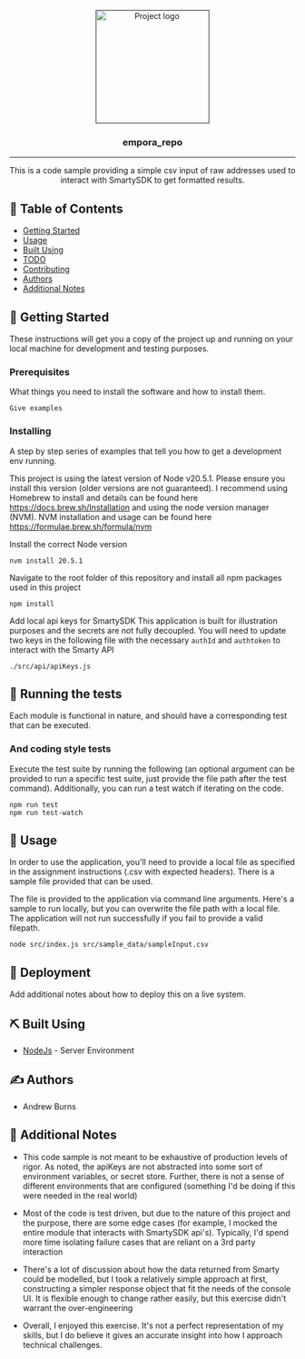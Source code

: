 <p align="center">
  <a href="" rel="noopener">
 <img width=200px height=200px src="https://i.imgur.com/6wj0hh6.jpg" alt="Project logo"></a>
</p>

<h3 align="center">empora_repo</h3>


---

<p align="center"> This is a code sample providing a simple csv input of raw addresses used to interact with SmartySDK to get formatted results.
    <br> 
</p>

## 📝 Table of Contents

- [Getting Started](#getting_started)
- [Usage](#usage)
- [Built Using](#built_using)
- [TODO](../TODO.md)
- [Contributing](../CONTRIBUTING.md)
- [Authors](#authors)
- [Additional Notes](#acknowledgement)

## 🏁 Getting Started <a name = "getting_started"></a>

These instructions will get you a copy of the project up and running on your local machine for development and testing purposes.

### Prerequisites

What things you need to install the software and how to install them.

```
Give examples
```

### Installing

A step by step series of examples that tell you how to get a development env running.

This project is using the latest version of Node v20.5.1.  Please ensure you install this version (older versions are not guaranteed).  I recommend using Homebrew to install and details can be found here https://docs.brew.sh/Installation and using the node version manager (NVM).  NVM installation and usage can be found here https://formulae.brew.sh/formula/nvm

Install the correct Node version

```
nvm install 20.5.1
```

Navigate to the root folder of this repository and install all npm packages used in this project 

```
npm install
```

Add local api keys for SmartySDK
This application is built for illustration purposes and the secrets are not fully decoupled.  You will need to update two keys in the following file with the necessary `authId` and `authtoken` to interact with the Smarty API
```
./src/api/apiKeys.js
```

## 🔧 Running the tests <a name = "tests"></a>

Each module is functional in nature, and should have a corresponding test that can be executed.  

### And coding style tests

Execute the test suite by running the following (an optional argument can be provided to run a specific test suite, just provide the file path after the test command).  Additionally, you can run a test watch if iterating on the code.

```
npm run test
npm run test-watch
```

## 🎈 Usage <a name="usage"></a>

In order to use the application, you'll need to provide a local file as specified in the assignment instructions (.csv with expected headers).  There is a sample file provided that can be used.

The file is provided to the application via command line arguments.  Here's a sample to run locally, but you can overwrite the file path with a local file.  The application will not run successfully if you fail to provide a valid filepath.

```
node src/index.js src/sample_data/sampleInput.csv
```

## 🚀 Deployment <a name = "deployment"></a>

Add additional notes about how to deploy this on a live system.

## ⛏️ Built Using <a name = "built_using"></a>

- [NodeJs](https://nodejs.org/en/) - Server Environment

## ✍️ Authors <a name = "authors"></a>

- Andrew Burns

## 🎉 Additional Notes <a name = "acknowledgement"></a>

- This code sample is not meant to be exhaustive of production levels of rigor.  As noted, the apiKeys are not abstracted into some sort of environment variables, or secret store.  Further, there is not a sense of different environments that are configured (something I'd be doing if this were needed in the real world)
- Most of the code is test driven, but due to the nature of this project and the purpose, there are some edge cases (for example, I mocked the entire module that interacts with SmartySDK api's).  Typically, I'd spend more time isolating failure cases that are reliant on a 3rd party interaction
- There's a lot of discussion about how the data returned from Smarty could be modelled, but I took a relatively simple approach at first, constructing a simpler response object that fit the needs of the console UI.  It is flexible enough to change rather easily, but this exercise didn't warrant the over-engineering

- Overall, I enjoyed this exercise.  It's not a perfect representation of my skills, but I do believe it gives an accurate insight into how I approach technical challenges.
